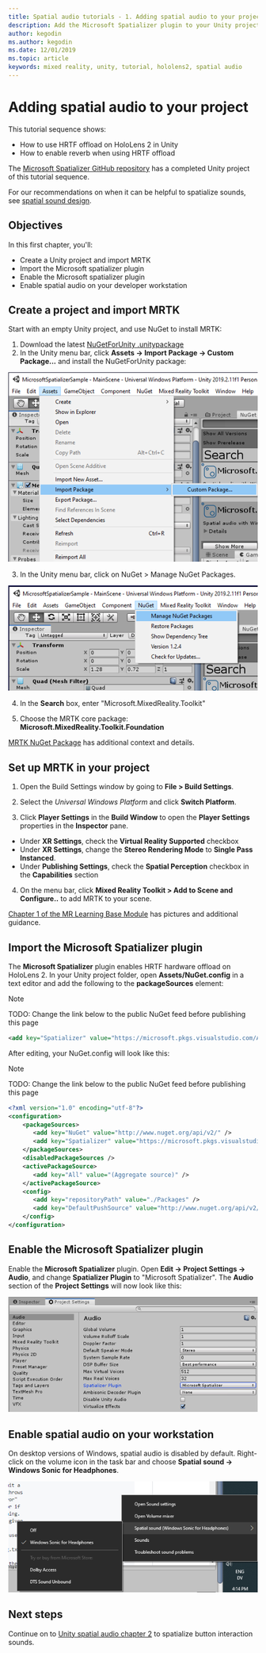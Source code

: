 ```yaml
---
title: Spatial audio tutorials - 1. Adding spatial audio to your project
description: Add the Microsoft Spatializer plugin to your Unity project to access HoloLens 2 HRTF hardware offload.
author: kegodin
ms.author: kegodin
ms.date: 12/01/2019
ms.topic: article
keywords: mixed reality, unity, tutorial, hololens2, spatial audio
---
```


# Adding spatial audio to your project

This tutorial sequence shows:
* How to use HRTF offload on HoloLens 2 in Unity
* How to enable reverb when using HRTF offload

The [Microsoft Spatializer GitHub repository](https://microsoft.visualstudio.com/Analog/_git/mixedreality.spatialaudio.unity?path=%2F&version=GBdevelop) has a completed Unity project of this tutorial sequence. 

For our recommendations on when it can be helpful to spatialize sounds, see [spatial sound design](https://docs.microsoft.com/windows/mixed-reality/spatial-sound-design).

## Objectives
In this first chapter, you'll:
* Create a Unity project and import MRTK
* Import the Microsoft spatializer plugin
* Enable the Microsoft spatializer plugin
* Enable spatial audio on your developer workstation

## Create a project and import MRTK
Start with an empty Unity project, and use NuGet to install MRTK:
1. Download the latest [NuGetForUnity .unitypackage](https://github.com/GlitchEnzo/NuGetForUnity/releases/latest)
2. In the Unity menu bar, click **Assets -> Import Package -> Custom Package...** and install the NuGetForUnity package:

![Import custom package](images/spatial-audio/import-custom-package.png)

3. In the Unity menu bar, click on NuGet > Manage NuGet Packages.

![Manage NuGet packages](images/spatial-audio/manage-nuget-packages.png)

4. In the **Search** box, enter "Microsoft.MixedReality.Toolkit"

5. Choose the MRTK core package: **Microsoft.MixedReality.Toolkit.Foundation**

[MRTK NuGet Package](https://microsoft.github.io/MixedRealityToolkit-Unity/Documentation/MRTKNuGetPackage.html) has additional context and details.

## Set up MRTK in your project

1. Open the Build Settings window by going to **File > Build Settings**.

2. Select the _Universal Windows Platform_ and click **Switch Platform**.

3. Click **Player Settings** in the **Build Window** to open the **Player Settings** properties in the **Inspector** pane.
* Under **XR Settings**, check the **Virtual Reality Supported** checkbox
* Under **XR Settings**, change the **Stereo Rendering Mode** to **Single Pass Instanced**.
* Under **Publishing Settings**, check the **Spatial Perception** checkbox in the **Capabilities** section

4. On the menu bar, click **Mixed Reality Toolkit > Add to Scene and Configure..** to add MRTK to your scene.

[Chapter 1 of the MR Learning Base Module](https://docs.microsoft.com/en-us/windows/mixed-reality/mrlearning-base-ch1) has pictures and additional guidance.

## Import the Microsoft Spatializer plugin
The **Microsoft Spatializer** plugin enables HRTF hardware offload on HoloLens 2. In your Unity project folder, open **Assets/NuGet.config** in a text editor and add the following to the **packageSources** element: 
> [!NOTE]
> TODO: Change the link below to the public NuGet feed before publishing this page

```xml
<add key="Spatializer" value="https://microsoft.pkgs.visualstudio.com/Analog/_packaging/Microsoft-SpatialAudio-Unity/nuget/v2/" />
```

After editing, your NuGet.config will look like this:
> [!NOTE]
> TODO: Change the link below to the public NuGet feed before publishing this page

```xml
<?xml version="1.0" encoding="utf-8"?>
<configuration>
    <packageSources>
       <add key="NuGet" value="http://www.nuget.org/api/v2/" />
       <add key="Spatializer" value="https://microsoft.pkgs.visualstudio.com/Analog/_packaging/Microsoft-SpatialAudio-Unity/nuget/v2/" />
    </packageSources>
    <disabledPackageSources />
    <activePackageSource>
       <add key="All" value="(Aggregate source)" />
    </activePackageSource>
    <config>
       <add key="repositoryPath" value="./Packages" />
       <add key="DefaultPushSource" value="http://www.nuget.org/api/v2/" />
    </config>
</configuration>
```

## Enable the Microsoft Spatializer plugin
Enable the **Microsoft Spatializer** plugin. Open **Edit -> Project Settings -> Audio**, and change **Spatializer Plugin** to "Microsoft Spatializer". The **Audio** section of the **Project Settings** will now look like this:

![Project Settings showing spatializer plugin](images/spatial-audio/project-settings.png)

## Enable spatial audio on your workstation
On desktop versions of Windows, spatial audio is disabled by default. Right-click on the volume icon in the task bar and choose **Spatial sound -> Windows Sonic for Headphones**.

![Desktop spatial audio settings](images/spatial-audio/desktop-audio-settings.png)

## Next steps
Continue on to [Unity spatial audio chapter 2](unity-spatial-audio-ch2.md) to spatialize button interaction sounds.

